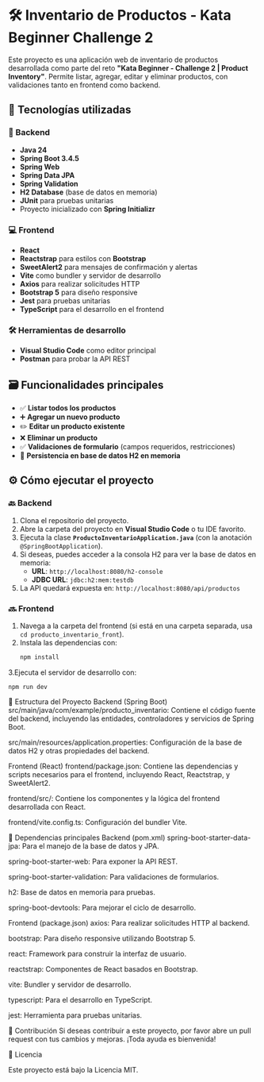 # 🛠️ Inventario de Productos - Kata Beginner Challenge 2

Este proyecto es una aplicación web de inventario de productos desarrollada como parte del reto **"Kata Beginner - Challenge 2 | Product Inventory"**. Permite listar, agregar, editar y eliminar productos, con validaciones tanto en frontend como backend.

## 🚀 Tecnologías utilizadas

### 🔧 Backend
- **Java 24**
- **Spring Boot 3.4.5**
- **Spring Web**
- **Spring Data JPA**
- **Spring Validation**
- **H2 Database** (base de datos en memoria)
- **JUnit** para pruebas unitarias
- Proyecto inicializado con **Spring Initializr**

### 💻 Frontend
- **React**
- **Reactstrap** para estilos con **Bootstrap**
- **SweetAlert2** para mensajes de confirmación y alertas
- **Vite** como bundler y servidor de desarrollo
- **Axios** para realizar solicitudes HTTP
- **Bootstrap 5** para diseño responsive
- **Jest** para pruebas unitarias
- **TypeScript** para el desarrollo en el frontend

### 🛠️ Herramientas de desarrollo
- **Visual Studio Code** como editor principal
- **Postman** para probar la API REST

## 🗃️ Funcionalidades principales
- ✅ **Listar todos los productos**
- ➕ **Agregar un nuevo producto**
- ✏️ **Editar un producto existente**
- ❌ **Eliminar un producto**
- ✅ **Validaciones de formulario** (campos requeridos, restricciones)
- 💾 **Persistencia en base de datos H2 en memoria**

## ⚙️ Cómo ejecutar el proyecto

### 🔙 Backend
1. Clona el repositorio del proyecto.
2. Abre la carpeta del proyecto en **Visual Studio Code** o tu IDE favorito.
3. Ejecuta la clase **`ProductoInventarioApplication.java`** (con la anotación `@SpringBootApplication`).
4. Si deseas, puedes acceder a la consola H2 para ver la base de datos en memoria:
   - **URL**: `http://localhost:8080/h2-console`
   - **JDBC URL**: `jdbc:h2:mem:testdb`
5. La API quedará expuesta en: `http://localhost:8080/api/productos`

### 🔜 Frontend
1. Navega a la carpeta del frontend (si está en una carpeta separada, usa `cd producto_inventario_front`).
2. Instala las dependencias con:
   ```bash
   npm install
3.Ejecuta el servidor de desarrollo con:

    npm run dev
📂 Estructura del Proyecto
Backend (Spring Boot)
src/main/java/com/example/producto_inventario: Contiene el código fuente del backend, incluyendo las entidades, controladores y servicios de Spring Boot.

src/main/resources/application.properties: Configuración de la base de datos H2 y otras propiedades del backend.

Frontend (React)
frontend/package.json: Contiene las dependencias y scripts necesarios para el frontend, incluyendo React, Reactstrap, y SweetAlert2.

frontend/src/: Contiene los componentes y la lógica del frontend desarrollada con React.

frontend/vite.config.ts: Configuración del bundler Vite.

🔧 Dependencias principales
Backend (pom.xml)
spring-boot-starter-data-jpa: Para el manejo de la base de datos y JPA.

spring-boot-starter-web: Para exponer la API REST.

spring-boot-starter-validation: Para validaciones de formularios.

h2: Base de datos en memoria para pruebas.

spring-boot-devtools: Para mejorar el ciclo de desarrollo.

Frontend (package.json)
axios: Para realizar solicitudes HTTP al backend.

bootstrap: Para diseño responsive utilizando Bootstrap 5.

react: Framework para construir la interfaz de usuario.

reactstrap: Componentes de React basados en Bootstrap.

vite: Bundler y servidor de desarrollo.

typescript: Para el desarrollo en TypeScript.

jest: Herramienta para pruebas unitarias.

🔄 Contribución
Si deseas contribuir a este proyecto, por favor abre un pull request con tus cambios y mejoras. ¡Toda ayuda es bienvenida!

📄 Licencia

Este proyecto está bajo la Licencia MIT.
